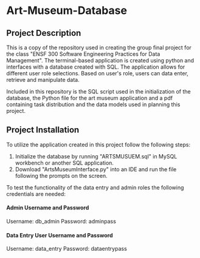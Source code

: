 # Art-Museum-Database

## Project Description
This is a copy of the repository used in creating the group final project for the class "ENSF 300 Software Engineering Practices for Data Management". The terminal-based application is created using python and interfaces with a database created with SQL. The application allows for different user role selections. Based on user's role, users can data enter, retrieve and manipulate data. 

Included in this repository is the SQL script used in the initialization of the database, the Python file for the art museum application and a pdf containing task distribution and the data models used in planning this project.

## Project Installation
To utilize the application created in this project follow the following steps:

1. Initialize the database by running "ARTSMUSUEM.sql" in MySQL workbench or another SQL application.
2. Download "ArtsMuseumInterface.py" into an IDE and run the file following the prompts on the screen.

To test the functionality of the data entry and admin roles the following credentials are needed:

#### Admin Username and Password
Username: db_admin
Password: adminpass

#### Data Entry User Username and Password
Username: data_entry
Password: dataentrypass
